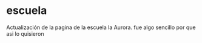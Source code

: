 # escuela
Actualización de la pagina de la escuela la Aurora. fue algo sencillo por que asi lo quisieron
